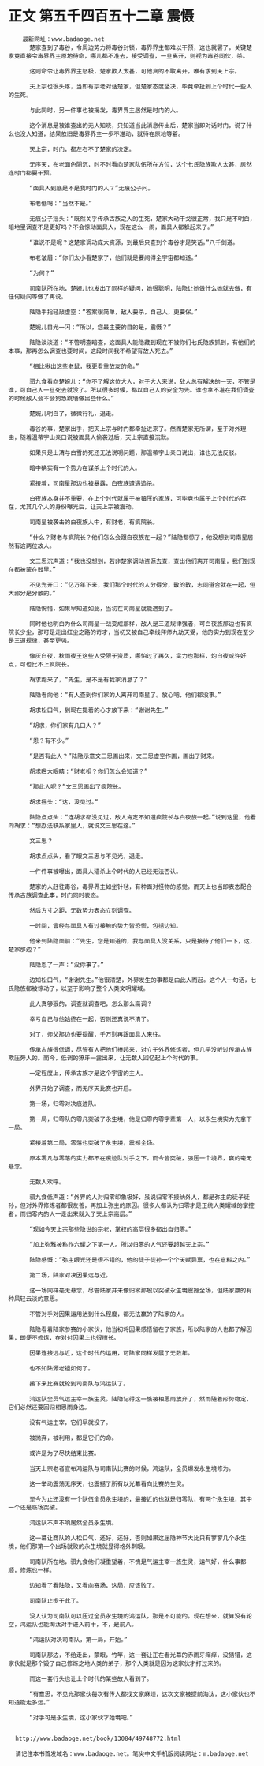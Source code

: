 # 正文 第五千四百五十二章 震慑
        最新网址：www.badaoge.net
          楚家查到了毒谷，令周边势力将毒谷封锁，毒界界主都难以干预，这也就罢了，关键楚家竟直接令毒界界主原地待命，哪儿都不准去，接受调查，一旦离开，则视为毒谷同伙，杀。
      
          这则命令让毒界界主怒极，楚家欺人太甚，可他真的不敢离开，唯有求到天上宗。
      
          天上宗也很头疼，当即有宗老对话楚家，但楚家态度坚决，毕竟牵扯到上个时代一些人的生死。
      
          与此同时，另一件事也被揭发，毒界界主居然是时门的人。
      
          这个消息是被谁查出的无人知晓，只知道当此消息传出后，楚家当即对话时门，说了什么也没人知道，结果依旧是毒界界主一步不准动，就待在原地等着。
      
          天上宗，时门，都左右不了楚家的决定。
      
          无序天，布老面色阴沉，时不时看向楚家队伍所在方位，这个七氏隐族欺人太甚，居然连时门都要干预。
      
          “面具人到底是不是我时门的人？”无痕公子问。
      
          布老低喝：“当然不是。”
      
          无痕公子摇头：“既然关乎传承古族之人的生死，楚家大动干戈很正常，我只是不明白，暗地里调查不是更好吗？不会惊动面具人，现在这么一闹，面具人都躲起来了。”
      
          “谁说不是呢？这楚家调动庞大资源，到最后只查到个毒谷才是笑话。”八千剑道。
      
          布老皱眉：“你们太小看楚家了，他们就是要闹得全宇宙都知道。”
      
          “为何？”
      
          司南队所在地，楚婉儿也发出了同样的疑问，她很聪明，陆隐让她做什么她就去做，有任何疑问等做了再说。
      
          陆隐手指轻敲虚空：“答案很简单，敌人要杀，自己人，更要保。”
      
          楚婉儿目光一闪：“所以，您最主要的目的是，震慑？”
      
          陆隐淡淡道：“不管明查暗查，这面具人能隐藏到现在不被你们七氏隐族抓到，有他们的本事，那再怎么调查也要时间，这段时间我不希望有故人死去。”
      
          “相比揪出这些老鼠，我更看重故友的命。”
      
          驷九食看向楚婉儿：“你不了解这位大人，对于大人来说，敌人总有解决的一天，不管是谁，可自己人一旦死去就没了。所以很多时候，都以自己人的安全为先。谁也拿不准在我们调查的时候敌人会不会狗急跳墙做出些什么。”
      
          楚婉儿明白了，微微行礼，退走。
      
          毒谷的事，楚家出手，把天上宗与时门都牵扯进来了。然而楚家无所谓，至于对外理由，随着温蒂宇山亲口说被面具人偷袭过后，天上宗直接沉默。
      
          如果只是上清与白雪的死还无法说明问题，那温蒂宇山亲口说出，谁也无法反驳。
      
          暗中确实有一个势力在谋杀上个时代的人。
      
          紧接着，司南星那边也被暴露，白夜族遭遇追杀。
      
          白夜族本身并不重要，在上个时代就属于被镇压的家族，可毕竟也属于上个时代的存在，尤其几个人的身份曝光后，让天上宗被震动。
      
          司南星被袭击的白夜族人中，有财老，有疯院长。
      
          “什么？财老与疯院长？他们怎么会跟白夜族在一起？”陆隐都惊了，他没想到司南星居然有这两位故人。
      
          文三思沉声道：“我也没想到，若非楚家调动资源去查，查出他们离开司南星，我们到现在都被蒙在鼓里。”
      
          不见光开口：“亿万年下来，我们那个时代的人分得分，散的散，志同道合就在一起，但大部分是分散的。”
      
          陆隐惋惜，如果早知道如此，当初在司南星就能遇到了。
      
          同时他也明白为什么司南星一战变成那样，敌人是三道规律强者，可白夜族那边也有疯院长少尘，那可是走出红尘之路的奇才，当初又被自己牵线拜师九劫天受，他的实力到现在至少是三道规律，甚至更强。
      
          像灰白夜，秋雨夜王这些人受限于资质，哪怕过了再久，实力也那样，灼白夜或许好点，可也比不上疯院长。
      
          胡求跑来了，“先生，是不是有我家消息了？”
      
          陆隐看向他：“有人查到你们家的人离开司南星了。放心吧，他们都没事。”
      
          胡求松口气，到现在提着的心才放下来：“谢谢先生。”
      
          “胡求，你们家有几口人？”
      
          “恩？有不少。”
      
          “是否有此人？”陆隐示意文三思画出来，文三思虚空作画，画出了财来。
      
          胡求瞪大眼睛：“财老祖？你们怎么会知道？”
      
          “那此人呢？”文三思画出了疯院长。
      
          胡求摇头：“这，没见过。”
      
          陆隐点点头：“连胡求都没见过，敌人肯定不知道疯院长与白夜族一起。”说到这里，他看向胡求：“想办法联系家里人，就说文三思在这。”
      
          文三思？
      
          胡求点点头，看了眼文三思与不见光，退走。
      
          一件件事被曝出，面具人猎杀上个时代的人已经无法否认。
      
          楚家的人赶往毒谷，毒界界主如坐针毡，有种面对怪物的感觉。而天上也当即表态配合传承古族调查此事，时门同时表态。
      
          然后方寸之距，无数势力表态立刻调查。
      
          一时间，曾经与面具人有过接触的势力皆恐慌，包括边知。
      
          他来到陆隐面前：“先生，您是知道的，我与面具人没关系，只是接待了他们一下，这，楚家那边？”
      
          陆隐恩了一声：“没你事了。”
      
          边知松口气，“谢谢先生。”他很清楚，外界发生的事都是由此人而起。这个人一句话，七氏隐族都被惊动了，以至于影响了整个人类文明耀域。
      
          此人真够狠的，调查就调查吧，怎么那么高调？
      
          幸亏自己与他始终在一起，否则还真说不清了。
      
          对了，师父那边也要提醒，千万别再跟面具人来往。
      
          传承古族很低调，尽管有人把他们捧起来，对立于外界修炼者，但几乎没听过传承古族欺压旁人的。而今，低调的獠牙一露出来，让无数人回忆起上个时代的事。
      
          一定程度上，传承古族才是这个宇宙的主人。
      
          外界开始了调查，而无序天比赛也开启。
      
          第一场，归零对决痕迹队。
      
          第一局，归零队的零凡突破了永生境，他是归零内零字辈第一人，以永生境实力先拿下一局。
      
          紧接着第二局，零落也突破了永生境，震撼全场。
      
          原本零凡与零落的实力都不在痕迹队对手之下，而今皆突破，强压一个境界，赢的毫无悬念。
      
          无数人欢呼。
      
          驷九食低声道：“外界的人对归零印象极好，虽说归零不接纳外人，都是弥主的徒子徒孙，但对外界修炼者都很友善，再加上弥主的原因。很多人都认为归零才是正统人类耀域的掌控者，而归零内的人一走出来就入了天上宗高层。”
      
          “现如今天上宗那些隐世的宗老，掌权的高层很多都出自归零。”
      
          “加上弥雅被称作六耀之下第一人。所以归零的人气还要超越天上宗。”
      
          陆隐感慨：“弥主眼光还是很不错的，他的徒子徒孙一个个天赋异禀，也在意料之内。”
      
          第二场，陆家对决因果远与近。
      
          这一场同样毫无悬念，尽管陆家并未像归零那般以突破永生境震撼全场，但陆家赢的有种风轻云淡的意思。
      
          不管对手对因果运用达到什么程度，都无法赢的了陆家的人。
      
          陆隐看着陆家参赛的小家伙，他当初将因果感悟留在了家族，所以陆家的人也都了解因果，即便不修炼，在对付因果上也很擅长。
      
          因果连接远与近，这个时代的运用，可陆家同样发展了无数年。
      
          也不知陆源老祖如何了。
      
          接下来比赛就轮到司南队与鸿运队了。
      
          鸿运队全员气运主宰一族生灵。陆隐记得这一族被相思雨放弃了，然而随着形势稳定，它们必然还要回归相思雨身边。
      
          没有气运主宰，它们早就没了。
      
          被抛弃，被利用，都是它们的命。
      
          或许是为了尽快结束比赛。
      
          当天上宗老者宣布鸿运队与司南队比赛的时候，鸿运队，全员爆发永生境修为。
      
          这一举动震荡无序天，也震撼了所有以光幕看向比赛的生灵。
      
          至今为止还没有一个队伍全员永生境的，最接近的也就是归零队，有两个永生境，其中一个还是临场突破。
      
          鸿运队不声不响居然全员永生境。
      
          这一幕让商队的人松口气，还好，还好，否则如果这届隐神节大比只有寥寥几个永生境，他们那第一个出场就败的永生境就显得格外刺眼。
      
          司南队所在地，驷九食他们凝重望着，不愧是气运主宰一族生灵，运气好，什么事都顺，修炼也一样。
      
          边知看了看陆隐，又看向赛场，这局，应该败了。
      
          司南队止步于此了。
      
          没人认为司南队可以压过全员永生境的鸿运队，那是不可能的。现在想来，就算没有轮空，鸿运队也能淘汰对手进入前十，不，是前八。
      
          “鸿运队对决司南队，第一局，开始。”
      
          司南队那边，不给走出，蒙眼，竹竿，这一套让正在看光幕的赤雨牙痒痒，没猜错，这家伙就是那个毁了自己修炼之地人类的弟子，那个人类就是因为这家伙才打过来的。
      
          而这一套行头也让上个时代的某些故人看到了。
      
          “有意思，不见光那家伙每次有传人都找文家麻烦，这次文家被提前淘汰，这小家伙也不知道能走多远。”
      
          “对手可是永生境，这小家伙才始境吧。”
      
      
      http://www.badaoge.net/book/13084/49748772.html
      
      请记住本书首发域名：www.badaoge.net。笔尖中文手机版阅读网址：m.badaoge.net